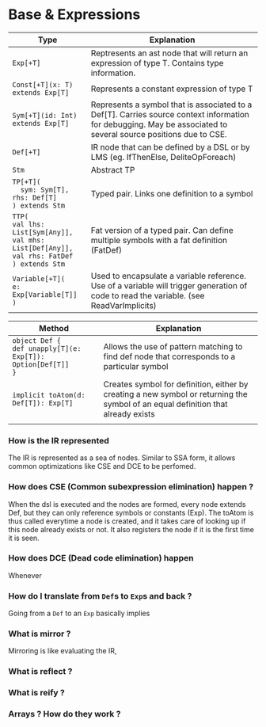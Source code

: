 # Base & Expressions
| Type | Explanation |
| ---- | ----------- |
| `Exp[+T]` | Reptresents an ast node that will return an expression of type T. Contains type information. |
| `Const[+T](x: T)`<br>`extends Exp[T]` | Represents a constant expression of type T |
| `Sym[+T](id: Int)`<br>`extends Exp[T]` | Represents a symbol that is associated to a Def[T]. Carries source context information for debugging. May be associated to several source positions due to CSE. |
| `Def[+T]` | IR node that can be defined by a DSL or by LMS (eg. IfThenElse, DeliteOpForeach)  |
| `Stm` | Abstract TP |
| `TP[+T](`<br>`  sym: Sym[T],`<br> `rhs: Def[T]`<br>`) extends Stm` | Typed pair. Links one definition to a symbol |
| `TTP(`<br>`val lhs: List[Sym[Any]],`<br>`val mhs: List[Def[Any]],`<br>`val rhs: FatDef`<br>`) extends Stm` | Fat version of a typed pair. Can define multiple symbols with a fat definition (FatDef) |
| `Variable[+T](`<br>`e: Exp[Variable[T]]`<br>`)` | Used to encapsulate a variable reference. Use of a variable will trigger generation of code to read the variable. (see ReadVarImplicits) |




| Method | Explanation |
| ------ | ----------- |
| `object Def { `<br>`def unapply[T](e: Exp[T]): Option[Def[T]]`<br>`}` | Allows the use of pattern matching to find def node that corresponds to a particular symbol |
| `implicit toAtom(d: Def[T]): Exp[T]` | Creates symbol for definition, either by creating a new symbol or returning the symbol of an equal definition that already exists |
| | |


### How is the IR represented
The IR is represented as a sea of nodes. Similar to SSA form, it allows common optimizations like CSE and DCE to be perfomed.


### How does CSE (Common subexpression elimination) happen ?
When the dsl is executed and the nodes are formed, every node extends Def, but they can only reference symbols or constants (Exp). The toAtom is thus called everytime a node is created, and it takes care of looking up if this node already exists or not. It also registers the node if it is the first time it is seen.


### How does DCE (Dead code elimination) happen
Whenever 


### How do I translate from `Def`s to `Exp`s and back ?
Going from a `Def` to an `Exp` basically implies 

### What is mirror ?
Mirroring is like evaluating the IR, 

### What is reflect ?


### What is reify ?


### Arrays ? How do they work ?




